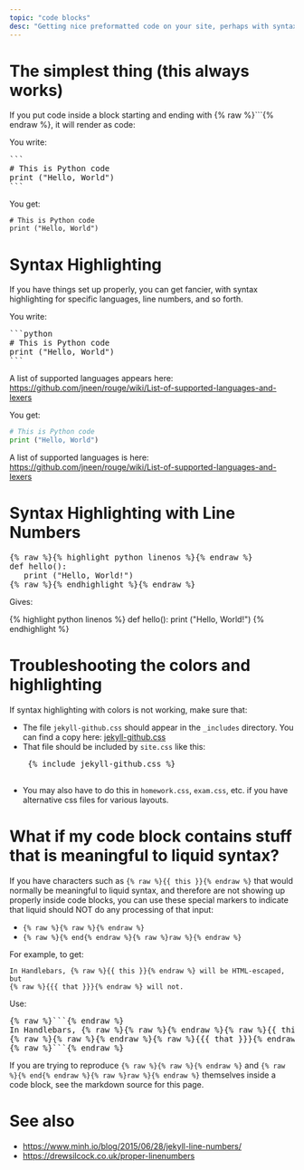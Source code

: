 ```yaml
---
topic: "code blocks"
desc: "Getting nice preformatted code on your site, perhaps with syntax highlighting and line numbers"
---
```


# The simplest thing (this always works)

If you put code inside a block starting and ending with {% raw %}```{% endraw %}, it will render as code:


You write:


<pre>
```
# This is Python code
print ("Hello, World")
```
</pre>

You get:

```
# This is Python code
print ("Hello, World")
```

# Syntax Highlighting

If you have things set up properly, you can get fancier, with syntax highlighting for specific languages, line numbers, 
and so forth.

You write:

<pre>
```python
# This is Python code
print ("Hello, World")
```
</pre>

A list of supported languages appears here: <https://github.com/jneen/rouge/wiki/List-of-supported-languages-and-lexers>


You get:

```python
# This is Python code
print ("Hello, World")
```

A list of supported languages is here: <https://github.com/jneen/rouge/wiki/List-of-supported-languages-and-lexers>

# Syntax Highlighting with Line Numbers

<pre>
{% raw %}{% highlight python linenos %}{% endraw %}
def hello():
   print ("Hello, World!")
{% raw %}{% endhighlight %}{% endraw %}
</pre>

Gives:

{% highlight python linenos %}
def hello():
   print ("Hello, World!")
{% endhighlight %}

# Troubleshooting the colors and highlighting

If syntax highlighting with colors is not working, make sure that:

* The file `jekyll-github.css` should appear in the `_includes` directory.  You can find a copy here: [jekyll-github.css](https://github.com/ucsb-cs-course-repos/ucsb-cs-course-repos.github.io/blob/master/_includes/jekyll-github.css)
* That file should be included by `site.css` like this:
   <pre>
   &#123;% include jekyll-github.css %}
   </pre>
 * You may also have to do this in `homework.css`, `exam.css`, etc. if you have alternative css files for various layouts.

# What if my code block contains stuff that is meaningful to liquid syntax?

If you have characters such as `{% raw %}{{ this }}{% endraw %}` that would
normally be meaningful to liquid syntax, and therefore are not showing
up properly inside code blocks, you can use these special markers to indicate
that liquid should NOT do any processing of that input:

* `{% raw %}{% raw %}{% endraw %}`
* `{% raw %}{% end{% endraw %}{% raw %}raw %}{% endraw %}`

For example, to get:

```
In Handlebars, {% raw %}{{ this }}{% endraw %} will be HTML-escaped, but
{% raw %}{{{ that }}}{% endraw %} will not.
```

Use:


<pre>
{% raw %}```{% endraw %}
In Handlebars, {% raw %}{% raw %}{% endraw %}{% raw %}{{ this }}{% endraw %}{% raw %}{% end{% endraw %}{% raw %}raw %}{% endraw %} will be HTML-escaped, but
{% raw %}{% raw %}{% endraw %}{% raw %}{{{ that }}}{% endraw %}{% raw %}{% end{% endraw %}{% raw %}raw %}{% endraw %}  will not.
{% raw %}```{% endraw %}
</pre>

If you are trying to reproduce `{% raw %}{% raw %}{% endraw %}`
and `{% raw %}{% end{% endraw %}{% raw %}raw %}{% endraw %}` themselves
inside a code block, see the markdown source for this page.

# See also

* <https://www.minh.io/blog/2015/06/28/jekyll-line-numbers/>
* <https://drewsilcock.co.uk/proper-linenumbers>
